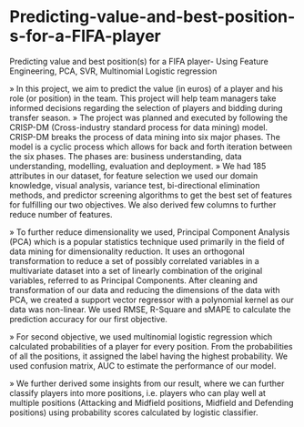 # Predicting-value-and-best-position-s-for-a-FIFA-player
Predicting value and best position(s) for a FIFA player- Using Feature Engineering, PCA, SVR, Multinomial Logistic regression

» In this project, we aim to predict the value (in euros) of a player and his role (or position) in the team. This project will help team managers take informed decisions regarding the selection of players and bidding during transfer season. » The project was planned and executed by following the CRISP-DM (Cross-industry standard process for data mining) model. CRISP-DM breaks the process of data mining into six major phases. The model is a cyclic process which allows for back and forth iteration between the six phases. The phases are: business understanding, data understanding, modelling, evaluation and deployment. » We had 185 attributes in our dataset, for feature selection we used our domain knowledge, visual analysis, variance test, bi-directional elimination methods, and predictor screening algorithms to get the best set of features for fulfilling our two objectives. We also derived few columns to further reduce number of features.

» To further reduce dimensionality we used, Principal Component Analysis (PCA) which is a popular statistics technique used primarily in the field of data mining for dimensionality reduction. It uses an orthogonal transformation to reduce a set of possibly correlated variables in a multivariate dataset into a set of linearly combination of the original variables, referred to as Principal Components. After cleaning and transformation of our data and reducing the dimensions of the data with PCA, we created a support vector regressor with a polynomial kernel as our data was non-linear. We used RMSE, R-Square and sMAPE to calculate the prediction accuracy for our first objective.

» For second objective, we used multinomial logistic regression which calculated probabilities of a player for every position. From the probabilities of all the positions, it assigned the label having the highest probability. We used confusion matrix, AUC to estimate the performance of our model.

» We further derived some insights from our result, where we can further classify players into more positions, i.e. players who can play well at multiple positions (Attacking and Midfield positions, Midfield and Defending positions) using probability scores calculated by logistic classifier.
